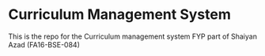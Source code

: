 # Curriculum Management System

This is the repo for the Curriculum management system FYP part of Shaiyan Azad (FA16-BSE-084)
